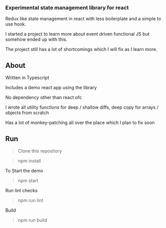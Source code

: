 ### Experimental state management library for react

Redux like state management in react with less boilerplate and a simple to use hook.

I started a project to learn more about event driven functional JS but somehow ended up with this.

The project still has a lot of shortcomings which I will fix as I learn more.

## About

Written in Typescript

Includes a demo react app using the library

No dependency other than react ofc

I wrote all utility functions for deep / shallow diffs, deep copy for arrays / objects from scratch

Has a lot of monkey-patching all over the place which I plan to fix soon

## Run

> Clone this repository

> npm install

To Start the demo

> npm start

Run lint checks

> npm run lint

Build

> npm run build
